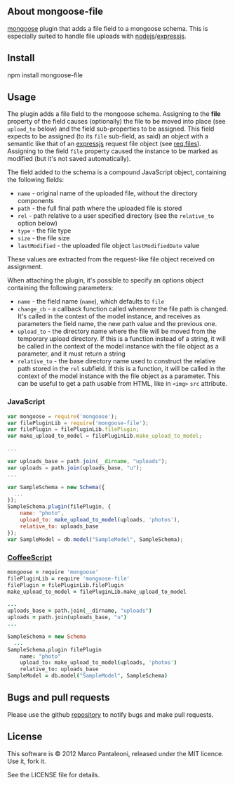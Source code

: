## About mongoose-file

[mongoose][] plugin that adds a file field to a mongoose schema.
This is especially suited to handle file uploads with [nodejs][]/[expressjs][].

## Install

npm install mongoose-file

## Usage

The plugin adds a file field to the mongoose schema. Assigning to the **file** property of the field causes (optionally) the file to be moved into place (see `upload_to` below) and the field sub-properties to be assigned.
This field expects to be assigned (to its `file` sub-field, as said) an object with a semantic like that of an [expressjs][] request file object (see [req.files](http://expressjs.com/api.html#req.files)).
Assigning to the field `file` property caused the instance to be marked as modified (but it's not saved automatically).

The field added to the schema is a compound JavaScript object, containing the following fields:

* `name` - original name of the uploaded file, without the directory components
* `path` - the full final path where the uploaded file is stored
* `rel` - path relative to a user specified directory (see the `relative_to` option below)
* `type` - the file type
* `size` - the file size
* `lastModified` - the uploaded file object `lastModifiedDate` value

These values are extracted from the request-like file object received on assignment.

When attaching the plugin, it's possible to specify an options object containing the following parameters:

* `name` - the field name (`name`), which defaults to `file`
* `change_cb` - a callback function called whenever the file path is changed. It's called in the context of the model instance, and receives as parameters the field name, the new path value and the previous one.
* `upload_to` - the directory name where the file will be moved from the temporary upload directory. If this is a function instead of a string, it will be called in the context of the model instance with the file object as a parameter, and it must return a string
* `relative_to` - the base directory name used to construct the relative path stored in the `rel` subfield. If this is a function, it will be called in the context of the model instance with the file object as a parameter. This can be useful to get a path usable from HTML, like in `<img>` `src` attribute.

### JavaScript

```javascript
var mongoose = require('mongoose');
var filePluginLib = require('mongoose-file');
var filePlugin = filePluginLib.filePlugin;
var make_upload_to_model = filePluginLib.make_upload_to_model;

...

var uploads_base = path.join(__dirname, "uploads");
var uploads = path.join(uploads_base, "u");
...

var SampleSchema = new Schema({
  ...
});
SampleSchema.plugin(filePlugin, {
	name: "photo",
	upload_to: make_upload_to_model(uploads, 'photos'),
	relative_to: uploads_base
});
var SampleModel = db.model("SampleModel", SampleSchema);
```

### [CoffeeScript][]

```coffeescript
mongoose = require 'mongoose'
filePluginLib = require 'mongoose-file'
filePlugin = filePluginLib.filePlugin
make_upload_to_model = filePluginLib.make_upload_to_model

...
uploads_base = path.join(__dirname, "uploads")
uploads = path.join(uploads_base, "u")
...

SampleSchema = new Schema
  ...
SampleSchema.plugin filePlugin
	name: "photo"
	upload_to: make_upload_to_model(uploads, 'photos')
	relative_to: uploads_base
SampleModel = db.model("SampleModel", SampleSchema)
```

## Bugs and pull requests

Please use the github [repository][] to notify bugs and make pull requests.

## License

This software is © 2012 Marco Pantaleoni, released under the MIT licence. Use it, fork it.

See the LICENSE file for details.

[mongoose]: http://mongoosejs.com
[CoffeeScript]: http://jashkenas.github.com/coffee-script/
[nodejs]: http://nodejs.org/
[expressjs]: http://expressjs.com
[Mocha]: http://visionmedia.github.com/mocha/
[repository]: http://github.com/panta/mongoose-file
